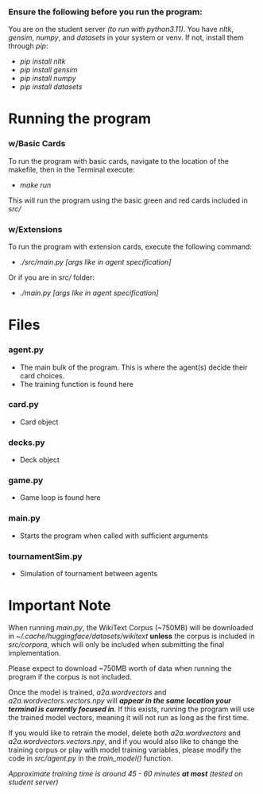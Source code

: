 ### Ensure the following before you run the program:
You are on the student server *(to run with python3.11)*.
You have *nltk*, *gensim*, *numpy*, and *datasets* in your system or venv. If not, install them through *pip*:
- *pip install nltk*
- *pip install gensim*
- *pip install numpy*
- *pip install datasets*


# Running the program
### w/Basic Cards
To run the program with basic cards, navigate to the location of the makefile, then in the Terminal execute: 
- *make run*

This will run the program using the basic green and red cards included in *src/*

### w/Extensions
To run the program with extension cards, execute the following command:
- *./src/main.py [args like in agent specification]*

Or if you are in *src/* folder:
- *./main.py [args like in agent specification]*


# Files
### agent.py
- The main bulk of the program. This is where the agent(s) decide their card choices.
- The training function is found here
### card.py
- Card object
### decks.py
- Deck object
### game.py
- Game loop is found here
### main.py
- Starts the program when called with sufficient arguments
### tournamentSim.py
- Simulation of tournament between agents


# Important Note
When running *main.py*, the WikiText Corpus (\~750MB) will be downloaded in *\~/.cache/huggingface/datasets/wikitext* **unless** the corpus is included in *src/corpora*, which will only be included when submitting the final implementation.

Please expect to download \~750MB worth of data when running the program if the corpus is not included.

Once the model is trained, *a2a.wordvectors* and *a2a.wordvectors.vectors.npy* will ***appear in the same location your terminal is currently focused in***. If this exists, running the program will use the trained model vectors, meaning it will not run as long as the first time.

If you would like to retrain the model, delete both *a2a.wordvectors* and *a2a.wordvectors.vectors.npy*, and if you would also like to change the training corpus or play with model training variables, please modify the code in *src/agent.py* in the *train_model()* function.

*Approximate training time is around 45 - 60 minutes **at most** (tested on student server)*

